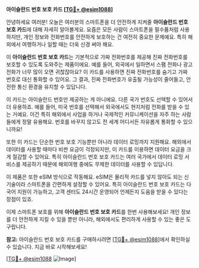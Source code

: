 **아이슬란드 번호 보호 카드 [[TG💪+ @esim1088](https://t.me/s/esim1088)]**

안녕하세요 여러분! 오늘은 여러분의 스마트폰을 더 안전하게 지켜줄 **아이슬란드 번호 보호 카드**에 대해 자세히 알아볼게요. 요즘은 모든 사람이 스마트폰을 필수품처럼 사용하지만, 개인 정보와 전화번호를 안전하게 보호하는 건 여전히 중요한 문제예요. 특히 해외에서 여행하거나 일할 때는 더욱 신경 써야 해요.

이 **아이슬란드 번호 보호 카드**는 기본적으로 가짜 전화번호를 제공해 진짜 전화번호를 보호할 수 있도록 도와주는 제품이에요. 예를 들어, 외국에서 일하면서 스팸 전화나 광고 전화가 너무 많이 오면 귀찮잖아요? 이 카드를 사용하면 진짜 전화번호를 숨기고 가짜 번호로 대신 통화할 수 있어요. 그 결과, 진짜 전화번호가 유출될 가능성이 줄어들고, 안전한 통신 환경을 유지할 수 있답니다.

이 카드는 아이슬란드 번호만 제공하는 게 아니에요. 다른 국가 번호도 선택할 수 있어서 더 유용하죠. 예를 들어, 미국 번호를 선택해서 외국에서도 현지처럼 전화를 받을 수 있는 거예요. 이건 특히 해외에서 사업을 하거나 국제적인 커뮤니케이션을 자주 하는 사람들에게 정말 유용해요. 번호를 바꾸지 않고도 전 세계 어디서든 자유롭게 통화할 수 있으니까요!

또한 이 카드는 단순한 번호 보호 기능뿐만 아니라 데이터 로밍까지 지원해요. 해외에서 데이터를 사용할 때마다 비싼 요금이 걱정되지만, 이 카드를 이용하면 데이터 요금을 크게 절감할 수 있어요. 특히 아이슬란드 번호 보호 카드는 여러 국가에서 데이터 로밍 서비스를 제공하기 때문에 해외여행 중에도 무제한 데이터를 사용할 수 있답니다.

이 제품은 또한 eSIM 방식으로 작동해요. eSIM은 물리적 카드를 넣지 않아도 되는 신기술이라 스마트폰을 간편하게 설정할 수 있어요. 특히 아이슬란드 번호 보호 카드는 다국어 지원이 가능하고, 고객 센터도 24시간 운영되어 언제든지 도움을 받을 수 있다는 장점이 있죠.

이제 스마트폰 보호를 위해 **아이슬란드 번호 보호 카드**를 한번 사용해보세요! 개인 정보를 더 안전하게 지킬 수 있을 뿐만 아니라, 해외에서도 편리하게 사용할 수 있는 좋은 도구랍니다. 

**참고:** 아이슬란드 번호 보호 카드를 구매하시려면 [[TG💪+ @esim1088](https://t.me/s/esim1088)]에서 확인하실 수 있습니다. 지금 바로 시작해보세요!

[[TG💪+ @esim1088](https://t.me/s/esim1088) ![Image](https://i.postimg.cc/Y0z9fWf4/image.png)]